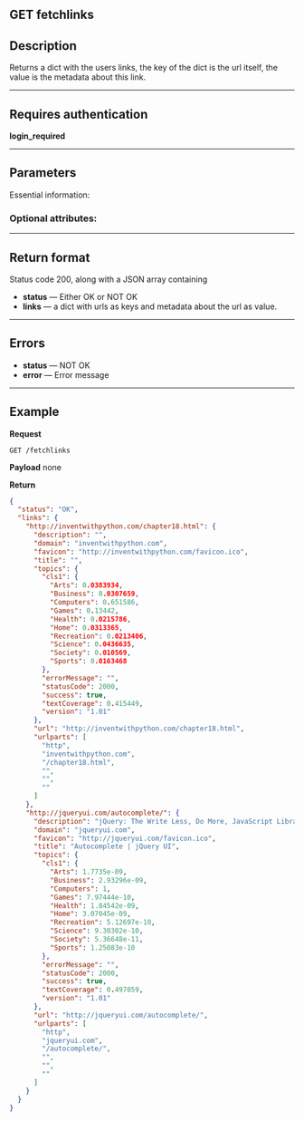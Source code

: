 ## GET fetchlinks

## Description
Returns a dict with the users links,  the key of the dict is the url itself, the value is 
the metadata about this link.

***

## Requires authentication
**login_required**

***

## Parameters
Essential information:


### Optional attributes:


***

## Return format
Status code 200, along with a JSON array containing 
- **status** — Either OK or NOT OK
- **links** — a dict with urls as keys and  metadata about the url as value.

***

## Errors
- **status** — NOT OK
- **error** — Error message

***

## Example
**Request**

    GET /fetchlinks

**Payload**
none


**Return**
``` json
{
  "status": "OK",
  "links": {
    "http://inventwithpython.com/chapter18.html": {
      "description": "", 
      "domain": "inventwithpython.com", 
      "favicon": "http://inventwithpython.com/favicon.ico", 
      "title": "", 
      "topics": {
        "cls1": {
          "Arts": 0.0383934, 
          "Business": 0.0307659, 
          "Computers": 0.651586, 
          "Games": 0.13442, 
          "Health": 0.0215786, 
          "Home": 0.0313365, 
          "Recreation": 0.0213406, 
          "Science": 0.0436635, 
          "Society": 0.010569, 
          "Sports": 0.0163468
        }, 
        "errorMessage": "", 
        "statusCode": 2000, 
        "success": true, 
        "textCoverage": 0.415449, 
        "version": "1.01"
      }, 
      "url": "http://inventwithpython.com/chapter18.html", 
      "urlparts": [
        "http", 
        "inventwithpython.com", 
        "/chapter18.html", 
        "", 
        "", 
        ""
      ]
    }, 
    "http://jqueryui.com/autocomplete/": {
      "description": "jQuery: The Write Less, Do More, JavaScript Library", 
      "domain": "jqueryui.com", 
      "favicon": "http://jqueryui.com/favicon.ico", 
      "title": "Autocomplete | jQuery UI", 
      "topics": {
        "cls1": {
          "Arts": 1.7735e-09, 
          "Business": 2.93296e-09, 
          "Computers": 1, 
          "Games": 7.97444e-10, 
          "Health": 1.84542e-09, 
          "Home": 3.07045e-09, 
          "Recreation": 5.12697e-10, 
          "Science": 9.30302e-10, 
          "Society": 5.36648e-11, 
          "Sports": 1.25083e-10
        }, 
        "errorMessage": "", 
        "statusCode": 2000, 
        "success": true, 
        "textCoverage": 0.497059, 
        "version": "1.01"
      }, 
      "url": "http://jqueryui.com/autocomplete/", 
      "urlparts": [
        "http", 
        "jqueryui.com", 
        "/autocomplete/", 
        "", 
        "", 
        ""
      ]
    }
  }
}
```

